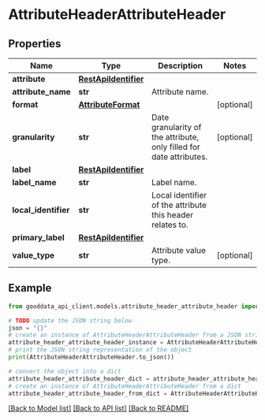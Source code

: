 # AttributeHeaderAttributeHeader


## Properties

Name | Type | Description | Notes
------------ | ------------- | ------------- | -------------
**attribute** | [**RestApiIdentifier**](RestApiIdentifier.md) |  | 
**attribute_name** | **str** | Attribute name. | 
**format** | [**AttributeFormat**](AttributeFormat.md) |  | [optional] 
**granularity** | **str** | Date granularity of the attribute, only filled for date attributes. | [optional] 
**label** | [**RestApiIdentifier**](RestApiIdentifier.md) |  | 
**label_name** | **str** | Label name. | 
**local_identifier** | **str** | Local identifier of the attribute this header relates to. | 
**primary_label** | [**RestApiIdentifier**](RestApiIdentifier.md) |  | 
**value_type** | **str** | Attribute value type. | [optional] 

## Example

```python
from gooddata_api_client.models.attribute_header_attribute_header import AttributeHeaderAttributeHeader

# TODO update the JSON string below
json = "{}"
# create an instance of AttributeHeaderAttributeHeader from a JSON string
attribute_header_attribute_header_instance = AttributeHeaderAttributeHeader.from_json(json)
# print the JSON string representation of the object
print(AttributeHeaderAttributeHeader.to_json())

# convert the object into a dict
attribute_header_attribute_header_dict = attribute_header_attribute_header_instance.to_dict()
# create an instance of AttributeHeaderAttributeHeader from a dict
attribute_header_attribute_header_from_dict = AttributeHeaderAttributeHeader.from_dict(attribute_header_attribute_header_dict)
```
[[Back to Model list]](../README.md#documentation-for-models) [[Back to API list]](../README.md#documentation-for-api-endpoints) [[Back to README]](../README.md)


